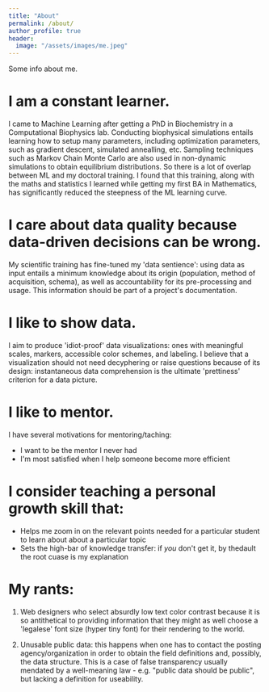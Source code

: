 ```yaml
---
title: "About"
permalink: /about/
author_profile: true
header:
  image: "/assets/images/me.jpeg"
---
```

Some info about me.


# I am a constant learner.
I came to Machine Learning after getting a PhD in Biochemistry in a Computational Biophysics lab. Conducting biophysical simulations entails learning how to setup many parameters, including optimization parameters, such as gradient descent, simulated annealling, etc. Sampling techniques such as Markov Chain Monte Carlo are also used in non-dynamic simulations to obtain equilibrium distributions.
So there is a lot of overlap between ML and my doctoral training. I found that this training, along with the maths and statistics I learned while getting my first BA in Mathematics, has significantly reduced the steepness of the ML learning curve.

# I care about data quality because data-driven decisions can be wrong. 
My scientific training has fine-tuned my 'data sentience': using data as input entails a minimum knowledge about its origin (population, method of acquisition, schema), as well as accountability for its pre-processing and usage. This information should be part of a project's documentation.

# I like to show data.
I aim to produce 'idiot-proof' data visualizations: ones with meaningful scales, markers, accessible color schemes, and labeling. I believe that a visualization should not need decyphering or raise questions because of its design: instantaneous data comprehension is the ultimate 'prettiness' criterion for a data picture.

# I like to mentor.
I have several motivations for mentoring/taching: 
- I want to be the mentor I never had
- I'm most satisfied when I help someone become more efficient

# I consider teaching a personal growth skill that:
- Helps me zoom in on the relevant points needed for a particular student to learn about about a particular topic
- Sets the high-bar of knowledge transfer: if *you* don't get it, by thedault the root cuase is my explanation

# My rants:
1. Web designers who select absurdly low text color contrast because it is so antithetical to providing information that they might as well choose a 'legalese' font size (hyper tiny font) for their rendering to the world.

2. Unusable public data: this happens when one has to contact the posting agency/organization in order to obtain the field definitions and, possibly, the data structure. This is a case of false transparency usually mendated by a well-meaning law - e.g. "public data should be public", but lacking a definition for useability.

